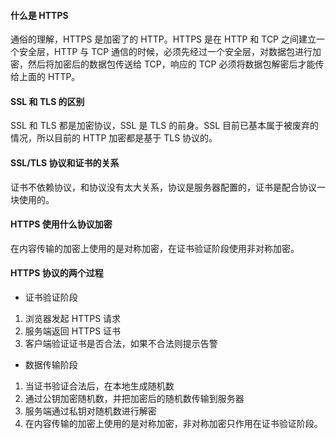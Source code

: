 #### 什么是 HTTPS

通俗的理解，HTTPS 是加密了的 HTTP。HTTPS 是在 HTTP 和 TCP 之间建立一个安全层，HTTP 与 TCP 通信的时候，必须先经过一个安全层，对数据包进行加密，然后将加密后的数据包传送给 TCP，响应的 TCP 必须将数据包解密后才能传给上面的 HTTP。

#### SSL 和 TLS 的区别

SSL 和 TLS 都是加密协议，SSL 是 TLS 的前身。SSL 目前已基本属于被废弃的情况，所以目前的 HTTP 加密都是基于 TLS 协议的。

#### SSL/TLS 协议和证书的关系

证书不依赖协议，和协议没有太大关系，协议是服务器配置的，证书是配合协议一块使用的。

#### HTTPS 使用什么协议加密

在内容传输的加密上使用的是对称加密，在证书验证阶段使用非对称加密。

#### HTTPS 协议的两个过程

- 证书验证阶段

1. 浏览器发起 HTTPS 请求
2. 服务端返回 HTTPS 证书
3. 客户端验证证书是否合法，如果不合法则提示告警

- 数据传输阶段

1. 当证书验证合法后，在本地生成随机数
2. 通过公钥加密随机数，并把加密后的随机数传输到服务器
3. 服务端通过私钥对随机数进行解密
4. 在内容传输的加密上使用的是对称加密，非对称加密只作用在证书验证阶段。
